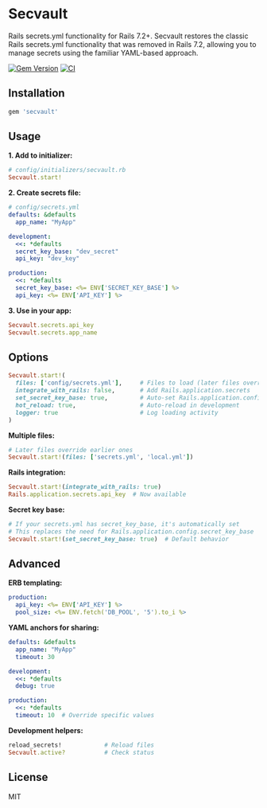 # Secvault

Rails secrets.yml functionality for Rails 7.2+. Secvault restores the classic Rails secrets.yml functionality that was removed in Rails 7.2, allowing you to manage secrets using the familiar YAML-based approach.

[![Gem Version](https://img.shields.io/gem/v/secvault.svg)](https://rubygems.org/gems/secvault)
[![CI](https://github.com/unnitallman/secvault/actions/workflows/ci.yml/badge.svg)](https://github.com/unnitallman/secvault/actions/workflows/ci.yml)

## Installation

```ruby
gem 'secvault'
```

## Usage

**1. Add to initializer:**
```ruby
# config/initializers/secvault.rb
Secvault.start!
```

**2. Create secrets file:**
```yaml
# config/secrets.yml
defaults: &defaults
  app_name: "MyApp"

development:
  <<: *defaults
  secret_key_base: "dev_secret"
  api_key: "dev_key"

production:
  <<: *defaults
  secret_key_base: <%= ENV['SECRET_KEY_BASE'] %>
  api_key: <%= ENV['API_KEY'] %>
```

**3. Use in your app:**
```ruby
Secvault.secrets.api_key
Secvault.secrets.app_name
```

## Options

```ruby
Secvault.start!(
  files: ['config/secrets.yml'],     # Files to load (later files override earlier ones)
  integrate_with_rails: false,       # Add Rails.application.secrets
  set_secret_key_base: true,         # Auto-set Rails.application.config.secret_key_base from secrets
  hot_reload: true,                  # Auto-reload in development
  logger: true                       # Log loading activity
)
```

**Multiple files:**
```ruby
# Later files override earlier ones
Secvault.start!(files: ['secrets.yml', 'local.yml'])
```

**Rails integration:**
```ruby
Secvault.start!(integrate_with_rails: true)
Rails.application.secrets.api_key  # Now available
```

**Secret key base:**
```ruby
# If your secrets.yml has secret_key_base, it's automatically set
# This replaces the need for Rails.application.config.secret_key_base
Secvault.start!(set_secret_key_base: true)  # Default behavior
```


## Advanced

**ERB templating:**
```yaml
production:
  api_key: <%= ENV['API_KEY'] %>
  pool_size: <%= ENV.fetch('DB_POOL', '5').to_i %>
```

**YAML anchors for sharing:**
```yaml
defaults: &defaults
  app_name: "MyApp"
  timeout: 30

development:
  <<: *defaults
  debug: true

production:
  <<: *defaults
  timeout: 10  # Override specific values
```

**Development helpers:**
```ruby
reload_secrets!            # Reload files
Secvault.active?           # Check status
```


## License

MIT
